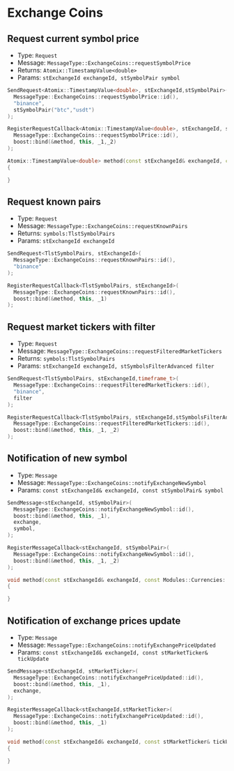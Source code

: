 # Exchange Coins

## Request current symbol price

- Type: `Request`
- Message: `MessageType::ExchangeCoins::requestSymbolPrice`
- Returns: `Atomix::TimestampValue<double>`
- Params: `stExchangeId exchangeId, stSymbolPair symbol`

``` cpp tab="Send"
SendRequest<Atomix::TimestampValue<double>, stExchangeId,stSymbolPair>(
  MessageType::ExchangeCoins::requestSymbolPrice::id(),
  "binance",
  stSymbolPair("btc","usdt")
);
```

``` cpp tab="Register"
RegisterRequestCallback<Atomix::TimestampValue<double>, stExchangeId, stSymbolPair>(
  MessageType::ExchangeCoins::requestSymbolPrice::id(),
  boost::bind(&method, this, _1,_2)
);
```

``` cpp tab="Handler"
Atomix::TimestampValue<double> method(const stExchangeId& exchangeId, const stSymbolPair& symbol)
{

}
```

## Request known pairs

- Type: `Request`
- Message: `MessageType::ExchangeCoins::requestKnownPairs`
- Returns: `symbols:TlstSymbolPairs`
- Params: `stExchangeId exchangeId`

``` cpp tab="Send"
SendRequest<TlstSymbolPairs, stExchangeId>(
  MessageType::ExchangeCoins::requestKnownPairs::id(),
  "binance"
);
```

``` cpp tab="Register"
RegisterRequestCallback<TlstSymbolPairs, stExchangeId>(
  MessageType::ExchangeCoins::requestKnownPairs::id(),
  boost::bind(&method, this, _1)
);
```


## Request market tickers with filter

- Type: `Request`
- Message: `MessageType::ExchangeCoins::requestFilteredMarketTickers`
- Returns: `symbols:TlstSymbolPairs`
- Params: `stExchangeId exchangeId, stSymbolsFilterAdvanced filter`

``` cpp tab="Send"
SendRequest<TlstSymbolPairs, stExchangeId,timeframe_t>(
  MessageType::ExchangeCoins::requestFilteredMarketTickers::id(),
  "binance",
  filter
);
```

``` cpp tab="Register"
RegisterRequestCallback<TlstSymbolPairs, stExchangeId,stSymbolsFilterAdvanced>(
  MessageType::ExchangeCoins::requestFilteredMarketTickers::id(),
  boost::bind(&method, this, _1, _2)
);
```

## Notification of new symbol

- Type: `Message`
- Message: `MessageType::ExchangeCoins::notifyExchangeNewSymbol`
- Params: `const stExchangeId& exchangeId, const stSymbolPair& symbol`

``` cpp tab="Send"
SendMessage<stExchangeId, stSymbolPair>(
  MessageType::ExchangeCoins::notifyExchangeNewSymbol::id(),
  boost::bind(&method, this, _1),
  exchange,
  symbol,
);
```

``` cpp tab="Register"
RegisterMessageCallback<stExchangeId, stSymbolPair>(
  MessageType::ExchangeCoins::notifyExchangeNewSymbol::id(),
  boost::bind(&method, this, _1, _2)
);
```

``` cpp tab="Handler"
void method(const stExchangeId& exchangeId, const Modules::Currencies::stSymbolPair& pair)
{

}
```

## Notification of exchange prices update

- Type: `Message`
- Message: `MessageType::ExchangeCoins::notifyExchangePriceUpdated`
- Params: `const stExchangeId& exchangeId, const stMarketTicker& tickUpdate`

``` cpp tab="Send"
SendMessage<stExchangeId, stMarketTicker>(
  MessageType::ExchangeCoins::notifyExchangePriceUpdated::id(),
  boost::bind(&method, this, _1),
  exchange,
);
```

``` cpp tab="Register"
RegisterMessageCallback<stExchangeId,stMarketTicker>(
  MessageType::ExchangeCoins::notifyExchangePriceUpdated::id(),
  boost::bind(&method, this, _1)
);
```

``` cpp tab="Handler"
void method(const stExchangeId& exchangeId, const stMarketTicker& tickUpdate)
{

}
```